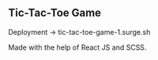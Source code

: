## Tic-Tac-Toe Game 

Deployment -> tic-tac-toe-game-1.surge.sh

Made with the help of React JS and SCSS.
